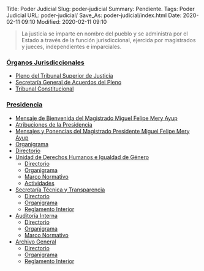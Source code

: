 Title: Poder Judicial
Slug: poder-judicial
Summary: Pendiente.
Tags: Poder Judicial
URL: poder-judicial/
Save_As: poder-judicial/index.html
Date: 2020-02-11 09:10
Modified: 2020-02-11 09:10


> La justicia se imparte en nombre del pueblo y se administra por el Estado a través de la función jurisdiccional, ejercida por magistrados y jueces, independientes e imparciales.

### [Órganos Jurisdiccionales](organos-jurisdiccionales/)

* [Pleno del Tribunal Superior de Justicia](organos-jurisdiccionales/pleno-tribunal-superior-justica/)
* [Secretaría General de Acuerdos del Pleno](organos-jurisdiccionales/secretaria-general-acuerdos-pleno/)
* [Tribunal Constitucional](organos-jurisdiccionales/tribunal-constitucional/)

### [Presidencia](presidencia/)

* [Mensaje de Bienvenida del Magistrado Miguel Felipe Mery Ayup](presidencia/bienvenida/)
* [Atribuciones de la Presidencia](presidencia/atribuciones/)
* [Mensajes y Ponencias del Magistrado Presidente Miguel Felipe Mery Ayup](presidencia/mensajes-ponencias/)
* [Organigrama](presidencia/organigrama/)
* [Directorio](presidencia/directorio/)
* [Unidad de Derechos Humanos e Igualdad de Género](presidencia/derechos-humanos/)
	+ [Directorio](presidencia/derechos-humanos/directorio/)
	+ [Organigrama](presidencia/derechos-humanos/organigrama/)
	+ [Marco Normativo](presidencia/derechos-humanos/normatividad/)
	+ [Actividades](presidencia/derechos-humanos/actividades/)
* [Secretaría Técnica y Transparencia](presidencia/secretaria-tecnica-transparencia/)
	+ [Directorio](presidencia/secretaria-tecnica-transparencia/directorio/)
	+ [Organigrama](presidencia/secretaria-tecnica-transparencia/organigrama/)
	+ [Reglamento Interior](presidencia/secretaria-tecnica-transparencia/reglamento-interior/)
* [Auditoría Interna](presidencia/auditoria-interna/)
	+ [Directorio](presidencia/auditoria-interna/directorio/)
	+ [Organigrama](presidencia/auditoria-interna/organigrama/)
	+ [Marco Normativo](presidencia/auditoria-interna/normatividad/)
* [Archivo General](presidencia/archivo-general/)
	+ [Directorio](presidencia/archivo-general/directorio/)
	+ [Organigrama](presidencia/archivo-general/organigrama/)
	+ [Reglamento Interior](presidencia/archivo-general/reglamento-interior/)
